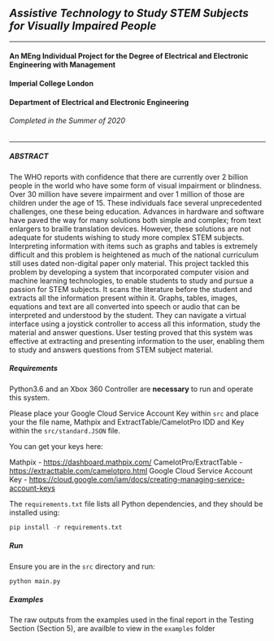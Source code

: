 ## _Assistive Technology to Study STEM Subjects for Visually Impaired People_

---

#### An MEng Individual Project for the Degree of Electrical and Electronic Engineering with Management
#### Imperial College London
#### Department of Electrical and Electronic Engineering
###### Completed in the Summer of 2020

---

##### ABSTRACT

The WHO reports with confidence that there are currently over 2 billion people in the world who have some form of visual impairment or blindness. Over 30 million have severe impairment and over 1 million of those are children under the age of 15. These individuals face several unprecedented challenges, one these being education. Advances in hardware and software have paved the way for many solutions both simple and complex; from text enlargers to braille translation devices. However, these solutions are not adequate for students wishing to study more complex STEM subjects. Interpreting information with items such as graphs and tables is extremely difficult and this problem is heightened as much of the national curriculum still uses dated non-digital paper only material. This project tackled this problem by developing a system that incorporated computer vision and machine learning technologies, to enable students to study and pursue a passion for STEM subjects. It scans the literature before the student and extracts all the information present within it. Graphs, tables, images, equations and text are all converted into speech or audio that can be interpreted and understood by the student. They can navigate a virtual interface using a joystick controller to access all this information, study the material and answer questions. User testing proved that this system was effective at extracting and presenting information to the user, enabling them to study and answers questions from STEM subject material.

##### Requirements

Python3.6 and an Xbox 360 Controller are **necessary** to run and operate this system.

Please place your Google Cloud Service Account Key within `src` and place your the file name, Mathpix and ExtractTable/CamelotPro IDD and Key within the `src/standard.JSON` file.

You can get your keys here:

Mathpix - https://dashboard.mathpix.com/ 
CamelotPro/ExtractTable - https://extracttable.com/camelotpro.html 
Google Cloud Service Account Key - https://cloud.google.com/iam/docs/creating-managing-service-account-keys 

The `requirements.txt` file lists all Python dependencies, and they should be installed using:

```python
pip install -r requirements.txt
```

##### Run

Ensure you are in the `src` directory and run:

```python
python main.py
```

##### Examples

The raw outputs from the examples used in the final report in the Testing Section (Section 5), are availble to view in the `examples` folder
